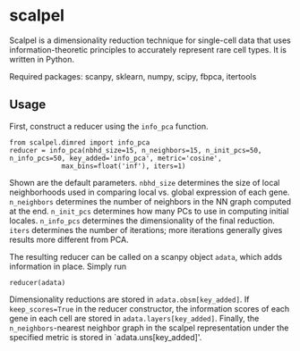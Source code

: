 # scalpel

Scalpel is a dimensionality reduction technique for single-cell data that uses information-theoretic principles to accurately represent rare cell types. It is written in Python. 

Required packages: scanpy, sklearn, numpy, scipy, fbpca, itertools

## Usage

First, construct a reducer using the `info_pca` function. 

```
from scalpel.dimred import info_pca
reducer = info_pca(nbhd_size=15, n_neighbors=15, n_init_pcs=50, n_info_pcs=50, key_added='info_pca', metric='cosine',
             max_bins=float('inf'), iters=1)
```
Shown are the default parameters. `nbhd_size` determines the size of local neighborhoods used in comparing local vs. global expression of each gene. `n_neighbors` determines the number of neighbors in the NN graph computed at the end. `n_init_pcs` determines how many PCs to use in computing initial locales. `n_info_pcs` determines the dimensionality of the final reduction. `iters` determines the number of iterations; more iterations generally gives results more different from PCA. 

The resulting reducer can be called on a scanpy object `adata`, which adds information in place. Simply run 
```
reducer(adata)
```
Dimensionality reductions are stored in `adata.obsm[key_added]`. If `keep_scores=True` in the reducer constructor, the information scores of each gene in each cell are stored in `adata.layers[key_added]`. Finally, the `n_neighbors`-nearest neighbor graph in the scalpel representation under the specified metric is stored in `adata.uns[key_added]'. 

